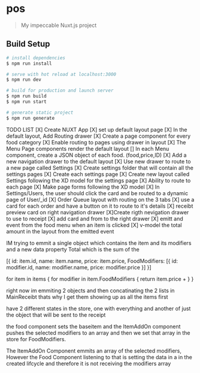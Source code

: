# pos

> My impeccable Nuxt.js project

## Build Setup

```bash
# install dependencies
$ npm run install

# serve with hot reload at localhost:3000
$ npm run dev

# build for production and launch server
$ npm run build
$ npm run start

# generate static project
$ npm run generate
```

TODO LIST
[X] Create NUXT App
[X] set up default layout page
[X] In the default layout, Add Routing drawer
[X] Create a page component for every food category
[X] Enable routing to pages using drawer in layout
[X] The Menu Page components render the default layout
[] In each Menu component, create a JSON object of each food. (food,price,ID)
[X] Add a new navigation drawer to the default layout
[X] Use new drawer to route to a new page called Settings
[X] Create settings folder that will contain all the settings pages
[X] Create each settings page
[X] Create new layout called Settings following the XD model for the settings page
[X] Ability to route to each page
[X] Make page forms following the XD model
[X] In Settings/Users, the user should click the card and be routed to a dynamic page of User/\_id
[X] Order Queue layout with routing on the 3 tabs
[X] use a card for each order and have a button on it to route to it's details
[X] receibt preview card on right navigation drawer
[X]Create rigth nevigation drawer to use to receipt
[X] add card and from to the right drawer
[X] emitt and event from the food menu when an item is clicked
[X] v-model the total amount in the layout from the emitted event

IM trying to emmit a single object which contains the item and its modifiers and a new data property Total which is the sum
of the

[{
id: item.id,
name: item.name,
price: item.price,
FoodModifiers: [{
id: modifier.id,
name: modifier.name,
price: modifier.price
}]
}]

for item in items {
for modifier in item.FoodModifiers {
return item.price +
}
}

right now im emmiting 2 objects and then concatinating the 2 lists in MainReceibt
thats why I get them showing up as all the items first

have 2 different states in the store, one with everything and another of just the object that will be sent to the receipt

the food component sets the baseitem and the ItemAddOn component pushes the selected modifiers to an array and then we set that array in the store for FoodModifiers.

The ItemAddOn Component emmits an array of the selected modifiers, However the Food Component listening to that is setting the data
in a in the created lifcycle and therefore it is not receiving the modifiers array
